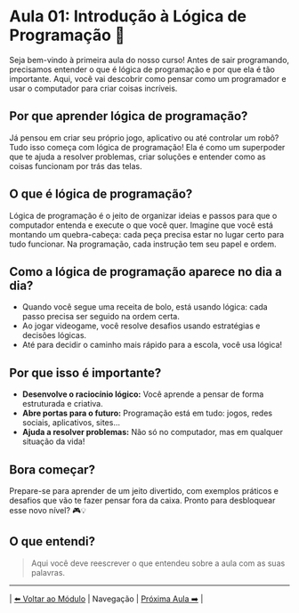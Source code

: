 # Aula 01: Introdução à Lógica de Programação 🚀

Seja bem-vindo à primeira aula do nosso curso! Antes de sair programando, precisamos entender o que é lógica de programação e por que ela é tão importante. Aqui, você vai descobrir como pensar como um programador e usar o computador para criar coisas incríveis.

## Por que aprender lógica de programação?

Já pensou em criar seu próprio jogo, aplicativo ou até controlar um robô? Tudo isso começa com lógica de programação! Ela é como um superpoder que te ajuda a resolver problemas, criar soluções e entender como as coisas funcionam por trás das telas.

## O que é lógica de programação?

Lógica de programação é o jeito de organizar ideias e passos para que o computador entenda e execute o que você quer. Imagine que você está montando um quebra-cabeça: cada peça precisa estar no lugar certo para tudo funcionar. Na programação, cada instrução tem seu papel e ordem.

## Como a lógica de programação aparece no dia a dia?

- Quando você segue uma receita de bolo, está usando lógica: cada passo precisa ser seguido na ordem certa.
- Ao jogar videogame, você resolve desafios usando estratégias e decisões lógicas.
- Até para decidir o caminho mais rápido para a escola, você usa lógica!

## Por que isso é importante?

- **Desenvolve o raciocínio lógico:** Você aprende a pensar de forma estruturada e criativa.
- **Abre portas para o futuro:** Programação está em tudo: jogos, redes sociais, aplicativos, sites...
- **Ajuda a resolver problemas:** Não só no computador, mas em qualquer situação da vida!

## Bora começar?

Prepare-se para aprender de um jeito divertido, com exemplos práticos e desafios que vão te fazer pensar fora da caixa. Pronto para desbloquear esse novo nível? 🎮💡

## O que entendi?

> Aqui você deve reescrever o que entendeu sobre a aula com as suas palavras.

---

| [⬅️ Voltar ao Módulo](../README.md) | Navegação | [Próxima Aula ➡️](../aula-02-pensamento-computacional/README.md) |

